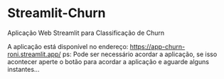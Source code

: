 # Streamlit-Churn
Aplicação Web Streamlit para Classificação de Churn

A aplicação está disponível no endereço: https://app-churn-roni.streamlit.app/
ps: Pode ser necessário acordar a aplicação, se isso acontecer aperte o botão para 
acordar a aplicação e aguarde alguns instantes...
